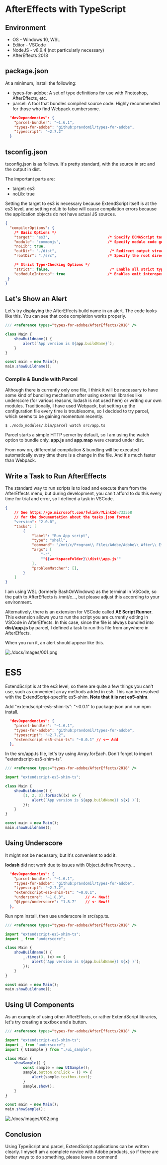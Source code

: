 # AfterEffects with TypeScript

## Environment
* OS - Windows 10, WSL
* Editor - VSCode
* NodeJS - v8.9.4 (not particularly necessary)
* AfterEffects 2018

## package.json

At a minimum, install the following:

* types-for-adobe: A set of type definitions for use with Photoshop, AfterEffects, etc.
* parcel: A tool that bundles compiled source code. Highly recommended for those who find Webpack cumbersome.

```javascript:package.json
  "devDependencies": {
    "parcel-bundler": "~1.6.1",
    "types-for-adobe": "github:pravdomil/types-for-adobe",
    "typescript": "~2.7.2"
  }
```

## tsconfig.json

tsconfig.json is as follows.
It's pretty standard, with the source in src and the output in dist.

The important parts are:

* target: es3
* noLib: true

Setting the target to es3 is necessary because ExtendScript itself is at the es3 level, and setting noLib to false will cause compilation errors because the application objects do not have actual JS sources.

```javascript:tscofnig.json
{
  "compilerOptions": {
    /* Basic Options */
    "target": "es3",                          /* Specify ECMAScript target version: 'ES3' (default), 'ES5', 'ES2015', 'ES2016', 'ES2017','ES2018' or 'ESNEXT'. */
    "module": "commonjs",                     /* Specify module code generation: 'none', 'commonjs', 'amd', 'system', 'umd', 'es2015', or 'ESNext'. */
    "noLib": true,
    "outDir": "./dist",                        /* Redirect output structure to the directory. */
    "rootDir": "./src",                       /* Specify the root directory of input files. Use to control the output directory structure with --outDir. */

    /* Strict Type-Checking Options */
    "strict": false,                           /* Enable all strict type-checking options. */
    "esModuleInterop": true                   /* Enables emit interoperability between CommonJS and ES Modules via creation of namespace objects for all imports. Implies 'allowSyntheticDefaultImports'. */
 }
}
```

## Let's Show an Alert

Let's try displaying the AfterEffects build name in an alert.
The code looks like this. You can see that code completion works properly.

```typescript:src/app.ts
/// <reference types="types-for-adobe/AfterEffects/2018" />

class Main {
    showBuildname() {
        alert(`App version is ${app.buildName}`);
    }
}

const main = new Main();
main.showBuildname();

```

### Compile & Bundle with Parcel

Although there is currently only one file, I think it will be necessary to have some kind of bundling mechanism after using external libraries like underscore (for various reasons, lodash is not used here) or writing our own modules. Traditionally, I have used Webpack, but setting up the configuration file every time is troublesome, so I decided to try parcel, which seems to be gaining momentum recently.
```
$ ./nodo_modules/.bin/parcel watch src/app.ts
```
Parcel starts a simple HTTP server by default, so I am using the watch option to bundle only.
__app.js__ and __app.map__ were created under dist.

From now on, differential compilation & bundling will be executed automatically every time there is a change in the file. And it's much faster than Webpack.


## Write a Task to Run AfterEffects
The standard way to run scripts is to load and execute them from the AfterEffects menu, but during development, you can't afford to do this every time for trial and error, so I defined a task in VSCode.

```javascript:.vscode/tasks.json
{
    // See https://go.microsoft.com/fwlink/?LinkId=733558
    // for the documentation about the tasks.json format
    "version": "2.0.0",
    "tasks": [
        {
            "label": "Run App script",
            "type": "shell",
            "command": "/mnt/c/Program\\ Files/Adobe/Adobe\\ After\\ Effects\\ CC\\ 2018/Support\\ Files/AfterFX.exe",
            "args": [
                "-r",
                ""${workspaceFolder}\\dist\\app.js""
            ],
            "problemMatcher": [],
        }
    ]
}
```

I am using WSL (formerly BashOnWindows) as the terminal in VSCode, so the path to AfterEffects is /mnt/c..., but please adjust this according to your environment.

Alternatively, there is an extension for VSCode called __AE Script Runner__. This extension allows you to run the script you are currently editing in VSCode in AfterEffects. In this case, since the file is always bundled into __dist/app.js__ by parcel, I defined a task to run this file from anywhere in AfterEffects.

When you run it, an alert should appear like this.

![./docs/images/001.png](./docs/images/001.png)

# ES5
ExtendScript is at the es3 level, so there are quite a few things you can't use, such as convenient array methods added in es5. This can be resolved with the ExtendScript-specific es5-shim. __Note that it is not es5-shim__.

Add "extendscript-es5-shim-ts": "~0.0.1" to package.json and run npm install.

```javascript:pacakge.json
  "devDependencies": {
    "parcel-bundler": "~1.6.1",
    "types-for-adobe": "github:pravdomil/types-for-adobe",
    "typescript": "~2.7.2",
    "extendscript-es5-shim-ts": "~0.0.1" // <ー Add
  },
```

In the src/app.ts file, let's try using Array.forEach.
Don't forget to import "extendscript-es5-shim-ts".

```typescript:src/app.ts
/// <reference types="types-for-adobe/AfterEffects/2018" />

import "extendscript-es5-shim-ts";

class Main {
    showBuildname() {
        [1, 2, 3].forEach((x) => {
            alert(`App version is ${app.buildName}( ${x} )`);
        });
    }
}

const main = new Main();
main.showBuildname();

```

## Using Underscore

It might not be necessary, but it's convenient to add it.

__lodash__ did not work due to issues with Object.defineProperty...

```javascript:package.json
  "devDependencies": {
    "parcel-bundler": "~1.6.1",
    "types-for-adobe": "github:pravdomil/types-for-adobe",
    "typescript": "~2.7.2",
    "extendscript-es5-shim-ts": "~0.0.1",
    "underscore": "~1.8.3",         // <- New!!
    "@types/underscore": "1.8.7"    // <- New!!
  },
```

Run npm install, then use underscore in src/app.ts.

```typescript:src/app.ts
/// <reference types="types-for-adobe/AfterEffects/2018" />

import "extendscript-es5-shim-ts";
import _ from "underscore";

class Main {
    showBuildname() {
        _.times(3, (x) => {
            alert(`App version is ${app.buildName}( ${x} )`);
        });
    }
}

const main = new Main();
main.showBuildname();
```

## Using UI Components

As an example of using other AfterEffects, or rather ExtendScript libraries, let's try creating a textbox and a button.

```typescript:src/app.ts
/// <reference types="types-for-adobe/AfterEffects/2018" />

import "extendscript-es5-shim-ts";
import _ from "underscore";
import { UISample } from "./ui_sample";

class Main {
    showSample() {
        const sample = new UISample();
        sample.button.onClick = () => {
            alert(sample.textbox.text);
        }
        sample.show();
    }
}

const main = new Main();
main.showSample();

```

![./docs/images/002.png](./docs/images/002.png)

## Conclusion

Using TypeScript and parcel, ExtendScript applications can be written clearly.
I myself am a complete novice with Adobe products, so if there are better ways to do something, please leave a comment!

